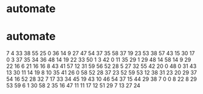 # automate
# automate
7
4
33
38
55
25
0
36
14
9
27
47
54
37
35
58
37
19
23
53
38
57
43
15
30
17
0
3
37
35
34
36
48
14
19
22
33
50
1
3
42
0
11
35
29
1
29
48
14
58
14
9
29
22
16
6
21
16
16
8
43
41
57
12
31
59
56
52
28
5
27
32
55
42
20
0
48
0
31
43
13
30
11
14
19
8
10
35
41
26
0
58
52
28
37
23
52
59
53
12
38
31
23
20
29
37
54
16
52
28
32
7
17
33
34
45
19
43
10
46
54
37
15
44
29
38
7
0
0
8
22
8
29
53
59
6
1
30
58
2
35
16
47
11
11
17
12
51
29
7
13
27
24
